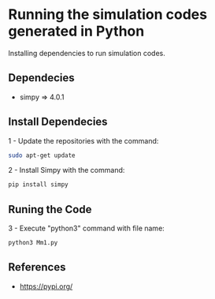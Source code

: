 # Running the simulation codes generated in Python
Installing dependencies to run simulation codes.

## Dependecies ##
- simpy => 4.0.1

## Install Dependecies

1 - Update the repositories with the command:
```bash
sudo apt-get update      
```
2 - Install Simpy with the command:
```bash
pip install simpy     
```

## Runing the Code

3 - Execute "python3" command with file name:
```bash
python3 Mm1.py    
```


## References ##
- https://pypi.org/
